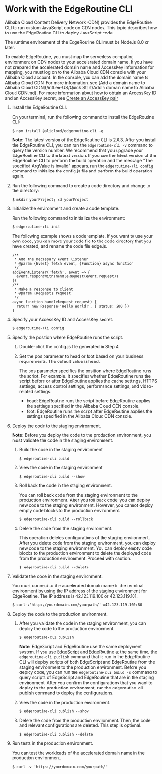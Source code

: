 # Work with the EdgeRoutine CLI

Alibaba Cloud Content Delivery Network \(CDN\) provides the EdgeRoutine CLI to run custom JavaScript code on CDN nodes. This topic describes how to use the EdgeRoutine CLI to deploy JavaScript code.

The runtime environment of the EdgeRoutine CLI must be Node.js 8.0 or later.

To enable EdgeRoutine, you must map the serverless computing environment on CDN nodes to your accelerated domain name. If you have not prepared the accelerated domain name and AccessKey information for mapping, you must log on to the Alibaba Cloud CDN console with your Alibaba Cloud account. In the console, you can add the domain name to Alibaba Cloud CDN. For more information, see [Add a domain name to Alibaba Cloud CDN](/intl.en-US/Quick Start/Add a domain name to Alibaba Cloud CDN.md). For more information about how to obtain an AccessKey ID and an AccessKey secret, see [Create an AccessKey pair]().

1.  Install the EdgeRoutine CLI.

    On your terminal, run the following command to install the EdgeRoutine CLI:

    ```
    $ npm install @alicloud/edgeroutine-cli -g
    ```

    **Note:** The latest version of the EdgeRoutine CLI is 2.0.3. After you install the EdgeRoutine CLI, you can run the `edgeroutine-cli -v` command to query the version number. We recommend that you upgrade your EdgeRoutine CLI to the latest version. If you use the latest version of the EdgeRoutine CLI to perform the build operation and the message "The specified ArgValue is invalid" appears, run the `edgeroutine-cli config` command to initialize the config.js file and perform the build operation again.

2.  Run the following command to create a code directory and change to the directory:

    ```
    $ mkdir yourProject; cd yourProject
    ```

3.  Initialize the environment and create a code template.

    Run the following command to initialize the environment:

    ```
    $ edgeroutine-cli init
    ```

    The following example shows a code template. If you want to use your own code, you can move your code file to the code directory that you have created, and rename the code file edge.js.

    ```
    /**
     * Add the necessary event listener
     * @param {Event} fetch event, {Function} async function
     */
    addEventListener('fetch', event => {
      event.respondWith(handleRequest(event.request))
    })
    /**
     * Make a response to client
     * @param {Request} request
     */
    async function handleRequest(request) {
      return new Response('Hello World!', { status: 200 })
    }
    ```

4.  Specify your AccessKey ID and AccessKey secret.

    ```
    $ edgeroutine-cli config
    ```

5.  Specify the position where EdgeRoutine runs the script.

    1.  Double-click the config.js file generated in Step 4.

    2.  Set the pos parameter to head or foot based on your business requirements. The default value is head.

        The pos parameter specifies the position where EdgeRoutine runs the script. For example, it specifies whether EdgeRoutine runs the script before or after EdgeRoutine applies the cache settings, HTTPS settings, access control settings, performance settings, and video-related settings.

        -   head: EdgeRoutine runs the script before EdgeRoutine applies the settings specified in the Alibaba Cloud CDN console.
        -   foot: EdgeRoutine runs the script after EdgeRoutine applies the settings specified in the Alibaba Cloud CDN console.
6.  Deploy the code to the staging environment.

    **Note:** Before you deploy the code to the production environment, you must validate the code in the staging environment.

    1.  Build the code in the staging environment.

        ```
        $ edgeroutine-cli build
        ```

    2.  View the code in the staging environment.

        ```
        $ edgeroutine-cli build --show
        ```

    3.  Roll back the code in the staging environment.

        You can roll back code from the staging environment to the production environment. After you roll back code, you can deploy new code to the staging environment. However, you cannot deploy empty code blocks to the production environment.

        ```
        $ edgeroutine-cli build --rollback
        ```

    4.  Delete the code from the staging environment.

        This operation deletes configurations of the staging environment. After you delete code from the staging environment, you can deploy new code to the staging environment. You can deploy empty code blocks to the production environment to delete the deployed code from the production environment. Proceed with caution.

        ```
        $ edgeroutine-cli build --delete
        ```

7.  Validate the code in the staging environment.

    You must connect to the accelerated domain name in the terminal environment by using the IP address of the staging environment for EdgeRoutine. The IP address is 42.123.119.100 or 42.123.119.101.

    ```
    $ curl-v'http://yourdomain.com/yourpath/'-x42.123.119.100:80
    ```

8.  Deploy the code to the production environment.

    1.  After you validate the code in the staging environment, you can deploy the code to the production environment.

        ```
        $ edgeroutine-cli publish
        ```

        **Note:** EdgeScript and EdgeRoutine use the same deployment system. If you use [EdgeScript](/intl.en-US/EdgeScript/Overview.md) and EdgeRoutine at the same time, the `edgeroutine-cli publish` command that is run in the EdgeRoutine CLI will deploy scripts of both EdgeScript and EdgeRoutine from the staging environment to the production environment. Before you deploy code, you can run the `edgeroutine-cli build -s` command to query scripts of EdgeScript and EdgeRoutine that are in the staging environment. After you confirm the configurations that you want to deploy to the production environment, run the edgeroutine-cli publish command to deploy the configurations.

    2.  View the code in the production environment.

        ```
        $ edgeroutine-cli publish --show
        ```

    3.  Delete the code from the production environment. Then, the code and relevant configurations are deleted. This step is optional.

        ```
        $ edgeroutine-cli publish --delete
        ```

9.  Run tests in the production environment.

    You can test the workloads of the accelerated domain name in the production environment.

    ```
    $ curl -v 'https://yourdomain.com/yourpath/'
    ```


